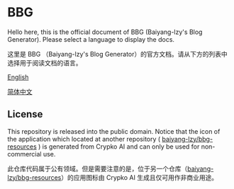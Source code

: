 # BBG

Hello here, this is the official document of BBG (Baiyang-lzy's Blog Generator). Please select a language to display the docs.

这里是 BBG （Baiyang-lzy's Blog Generator）的官方文档。请从下方的列表中选择用于阅读文档的语言。

[English](/en/)

[简体中文](/zh-cn/)

## License

This repository is released into the public domain. Notice that the icon of the application which located at another repository ( [baiyang-lzy/bbg-resources](https://github.com/baiyang-lzy/bbg-resources) ) is generated from Crypko AI and can only be used for non-commercial use.

此仓库代码属于公有领域。但是需要注意的是，位于另一个仓库（[baiyang-lzy/bbg-resources](https://github.com/baiyang-lzy/bbg-resources)）的应用图标由 Crypko AI 生成且仅可用作非商业用途。

<!-- TODO: use package manager -->